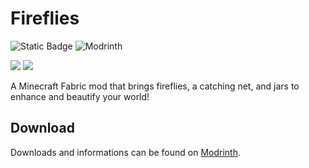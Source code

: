 # Fireflies
![Static Badge](https://img.shields.io/badge/Mod_Loader-Fabric-beige?&link=https%3A%2F%2Fmodrinth.com%2Fmod%2Ffabric-api)  <img src="https://img.shields.io/modrinth/dt/firefliies?logo=Modrinth&label=Modrinth%20Downloads&color=00af5c" alt="Modrinth">

<img src="https://imgur.com/a/UfHEC3h">
<img src="https://i.imgur.com/UdYVXR2.png">

A Minecraft Fabric mod that brings fireflies, a catching net, and jars to enhance and beautify your world!



## Download
Downloads and informations can be found on [Modrinth](https://modrinth.com/mod/firefliies).
